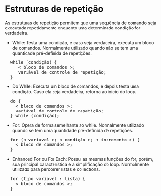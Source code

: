 # Estruturas de repetição

As estruturas de repetição permitem que uma sequência de comando seja executada repetidamente enquanto uma determinada condição for verdadeira.

* While: Testa uma condição, e caso seja verdadeira, executa um bloco de comandos. Normalmente utilizado quando não se tem uma quantidade pré-definida de repetições.
<pre>
  while (condição) {
     < bloco de comandos >;
     variável de controle de repetição;
  }
</pre>

* Do While: Executa um bloco de comandos, e depois testa uma condição. Caso ela seja verdadeira, retorna ao início do loop.
<pre>
  do {
    < bloco de comandos >;
    variável de controle de repetição;
  } while (condição);
</pre>

* For: Opera de forma semelhante ao while. Normalmente utilizado quando se tem uma quantidade pré-definida de repetições.
<pre>
  for (< variavel >; < condição >; < incremento >) {
    < bloco de comandos >;
  } 
</pre>

* Enhanced For ou For Each: Possui as mesmas funções do for, porém, sua principal característica é a simplificação do loop. Normalmente utilizado para percorrer listas e collections.
<pre>
  for (tipo variavel : lista) {
    < bloco de comandos >;
  } 
</pre>

